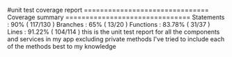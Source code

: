 #unit test coverage report 
=============================== Coverage summary =============================== 
Statements : 90% ( 117/130 )
Branches : 65% ( 13/20 )
Functions : 83.78% ( 31/37 ) 
Lines : 91.22% ( 104/114 )
this is the unit test report for all the components and services in my app excluding private methods I've tried to include each of the methods best to my knowledge
